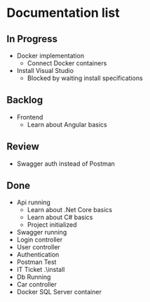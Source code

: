 # Documentation list

## In Progress

- Docker implementation
  - Connect Docker containers
- Install Visual Studio
  - Blocked by waiting install specifications

## Backlog

- Frontend
  - Learn about Angular basics

## Review

- Swagger auth instead of Postman

## Done

- Api running
  - Learn about .Net Core basics
  - Learn about C# basics
  - Project initialized
- Swagger running
- Login controller
- User controller
- Authentication
- Postman Test
- IT Ticket .\install
- Db Running
- Car controller
- Docker SQL Server container
